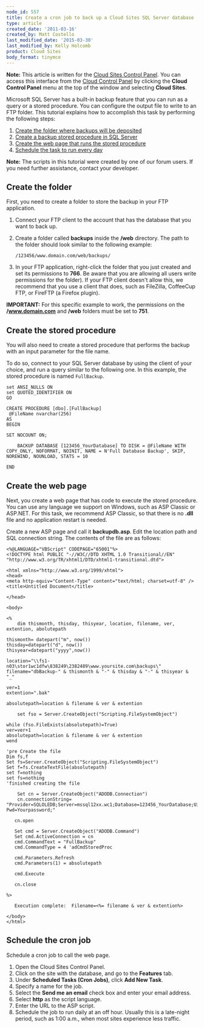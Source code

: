 ```yaml
---
node_id: 557
title: Create a cron job to back up a Cloud Sites SQL Server database
type: article
created_date: '2011-03-16'
created_by: Matt Costello
last_modified_date: '2015-03-30'
last_modified_by: Kelly Holcomb
product: Cloud Sites
body_format: tinymce
---
```


**Note:** This article is written for the [Cloud Sites Control
Panel](https://manage.rackspacecloud.com). You can access this interface
from the [Cloud Control Panel](https://mycloud.rackspace.com) by
clicking the **Cloud Control Panel** menu at the top of the window and
selecting **Cloud Sites**.

Microsoft SQL Server has a built-in backup feature that you can run as a
query or a stored procedure. You can configure the output file to write
to an FTP folder. This tutorial explains how to accomplish this task by
performing the following steps:

1.  [Create the folder where backups will be deposited](#createfolder)
2.  [Create a backup stored procedure in SQL Server](#createsp)
3.  [Create the web page that runs the stored procedure](#createpage)
4.  [Schedule the task to run every day](#createcron)

**Note:** The scripts in this tutorial were created by one of our forum
users. If you need further assistance, contact your developer.

Create the folder
-----------------

First, you need to create a folder to store the backup in your FTP
application.

1.  Connect your FTP client to the account that has the database that
    you want to back up.
2.  Create a folder called **backups** inside the **/web** directory.
    The path to the folder should look similar to the following example:

        /123456/www.domain.com/web/backups/

3.  In your FTP application, right-click the folder that you just
    created and set its permissions to **766**. Be aware that you are
    allowing all users write permissions for the folder). If your FTP
    client doesn't allow this, we recommend that you use a client that
    does, such as FileZilla, CoffeeCup FTP, or FireFTP (a
    Firefox plugin).

**IMPORTANT:** For this specific example to work, the permissions on the
**/www.domain.com** and **/web** folders must be set to **751**.

Create the stored procedure
---------------------------

You will also need to create a stored procedure that performs the backup
with an input parameter for the file name.

To do so, connect to your SQL Server database by using the client of
your choice, and run a query similar to the following one. In this
example, the stored procedure is named `FullBackup`.

    set ANSI_NULLS ON
    set QUOTED_IDENTIFIER ON
    GO

    CREATE PROCEDURE [dbo].[FullBackup]
     @FileName nvarchar(256)
    AS
    BEGIN

    SET NOCOUNT ON;

        BACKUP DATABASE [123456_YourDatabase] TO DISK = @FileName WITH COPY_ONLY, NOFORMAT, NOINIT, NAME = N'Full Database Backup', SKIP, NOREWIND, NOUNLOAD, STATS = 10

    END

Create the web page
-------------------

Next, you create a web page that has code to execute the stored
procedure. You can use any language we support on Windows, such as ASP
Classic or ASP.NET. For this task, we recommend ASP Classic, so that
there is no **.dll** file and no application restart is needed.

Create a new ASP page and call it **backupdb.asp**. Edit the location
path and SQL connection string. The contents of the file are as follows:

    <%@LANGUAGE="VBScript" CODEPAGE="65001"%>
    <!DOCTYPE html PUBLIC "-//W3C//DTD XHTML 1.0 Transitional//EN" "http://www.w3.org/TR/xhtml1/DTD/xhtml1-transitional.dtd">

    <html xmlns="http://www.w3.org/1999/xhtml">
    <head>
    <meta http-equiv="Content-Type" content="text/html; charset=utf-8" />
    <title>Untitled Document</title>

    </head>

    <body>

    <%
        dim thismonth, thisday, thisyear, location, filename, ver, extention, abolutepath

    thismonth= datepart("m", now())
    thisday=datepart("d", now())
    thisyear=datepart("yyyy",now())

    location="\\fs1-n03\stor1wc1dfw\838249\2382489\www.yoursite.com\backups\"
    filename="dbBackup-" & thismonth & "-" & thisday & "-" & thisyear & "_"

    ver=1
    extention=".bak"

    absolutepath=location & filename & ver & extention

        set fso = Server.CreateObject("Scripting.FileSystemObject")

    while (fso.FileExists(absolutepath)=True)
    ver=ver+1
    absolutepath=location & filename & ver & extention
    wend

    'pre Create the file
    Dim fs,f
    Set fs=Server.CreateObject("Scripting.FileSystemObject")
    Set f=fs.CreateTextFile(absolutepath)
    set f=nothing
    set fs=nothing
    'finished creating the file

        Set cn = Server.CreateObject("ADODB.Connection")
        cn.connectionString= "Provider=SQLOLEDB;Server=mssql12xx.wc1;Database=123456_YourDatabase;Uid=123456_YourUsername; Pwd=Yourpassword;"

       cn.open

       Set cmd = Server.CreateObject("ADODB.Command")
       Set cmd.ActiveConnection = cn
       cmd.CommandText = "FullBackup"
       cmd.CommandType = 4 'adCmdStoredProc

       cmd.Parameters.Refresh
       cmd.Parameters(1) = absolutepath

       cmd.Execute

       cn.close

    %>

       Execution complete:  Filename=<%= filename & ver & extention%>

    </body>
    </html>

Schedule the cron job
---------------------

Schedule a cron job to call the web page.

1.  Open the Cloud Sites Control Panel.
2.  Click on the site with the database, and go to the **Features** tab.
3.  Under **Scheduled Tasks (Cron Jobs)**, click **Add New Task**.
4.  Specify a name for the job.
5.  Select the **Send me an email** check box and enter your
    email address.
6.  Select **http** as the script language.
7.  Enter the URL to the ASP script.
8.  Schedule the job to run daily at an off hour. Usually this is a
    late-night period, such as 1:00 a.m., when most sites experience
    less traffic.


